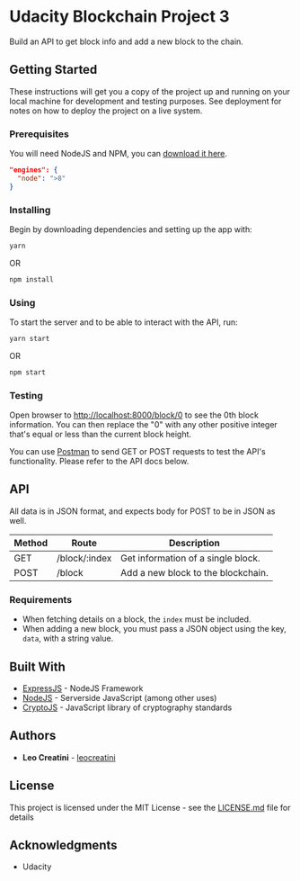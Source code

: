 # Udacity Blockchain Project 3

Build an API to get block info and add a new block to the chain.

## Getting Started

These instructions will get you a copy of the project up and running on your local machine for development and testing purposes. See deployment for notes on how to deploy the project on a live system.

### Prerequisites

You will need NodeJS and NPM, you can [download it here](https://nodejs.org/en/download/).

```json
"engines": {
  "node": ">8"
}
```

### Installing

Begin by downloading dependencies and setting up the app with:

```bash
yarn
```

OR

```bash
npm install
```

### Using

To start the server and to be able to interact with the API, run:

```bash
yarn start
```

OR

```bash
npm start
```

### Testing

Open browser to [http://localhost:8000/block/0](http://localhost:8000/block/0) to see the 0th block information. You can then replace the "0" with any other positive integer that's equal or less than the current block height.

You can use [Postman](https://www.getpostman.com/) to send GET or POST requests to test the API's functionality. Please refer to the API docs below.

## API

All data is in JSON format, and expects body for POST to be in JSON as well.

| Method  | Route          | Description                                    |
| ------- | -------------- | ---------------------------------------------- |
| GET     | /block/:index  | Get information of a single block.             |
| POST    | /block         | Add a new block to the blockchain.             |

### Requirements

- When fetching details on a block, the `index` must be included.
- When adding a new block, you must pass a JSON object using the key, `data`, with a string value.

## Built With

- [ExpressJS](https://github.com/expressjs/express) - NodeJS Framework
- [NodeJS](https://nodejs.org/en/) - Serverside JavaScript (among other uses)
- [CryptoJS](https://github.com/brix/crypto-js) - JavaScript library of cryptography standards

## Authors

- **Leo Creatini** - [leocreatini](https://github.com/leocreatini)

## License

This project is licensed under the MIT License - see the [LICENSE.md](LICENSE.md) file for details

## Acknowledgments

- Udacity
